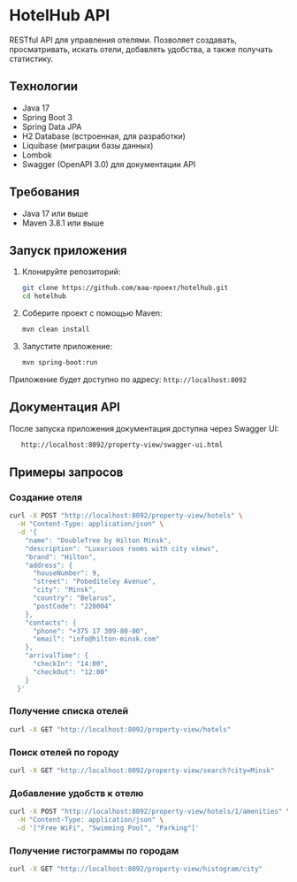 # HotelHub API
RESTful API для управления отелями. Позволяет создавать, просматривать, искать отели, добавлять удобства, а также получать статистику.
## Технологии
- Java 17
- Spring Boot 3
- Spring Data JPA
- H2 Database (встроенная, для разработки)
- Liquibase (миграции базы данных)
- Lombok
- Swagger (OpenAPI 3.0) для документации API
## Требования
- Java 17 или выше
- Maven 3.8.1 или выше
## Запуск приложения
1. Клонируйте репозиторий:
   ```bash
   git clone https://github.com/ваш-проект/hotelhub.git
   cd hotelhub
   ```
2. Соберите проект с помощью Maven:
   ```bash
   mvn clean install
   ```
3. Запустите приложение:
   ```bash
   mvn spring-boot:run
   ```
Приложение будет доступно по адресу: `http://localhost:8092`
## Документация API
После запуска приложения документация доступна через Swagger UI:
```bash
   http://localhost:8092/property-view/swagger-ui.html
   ```
## Примеры запросов
### Создание отеля
```bash
curl -X POST "http://localhost:8092/property-view/hotels" \
  -H "Content-Type: application/json" \
  -d '{
    "name": "DoubleTree by Hilton Minsk",
    "description": "Luxurious rooms with city views",
    "brand": "Hilton",
    "address": {
      "houseNumber": 9,
      "street": "Pobediteley Avenue",
      "city": "Minsk",
      "country": "Belarus",
      "postCode": "220004"
    },
    "contacts": {
      "phone": "+375 17 309-80-00",
      "email": "info@hilton-minsk.com"
    },
    "arrivalTime": {
      "checkIn": "14:00",
      "checkOut": "12:00"
    }
  }'
```
### Получение списка отелей
```bash
curl -X GET "http://localhost:8092/property-view/hotels"
```
### Поиск отелей по городу
```bash
curl -X GET "http://localhost:8092/property-view/search?city=Minsk"
```
### Добавление удобств к отелю
```bash
curl -X POST "http://localhost:8092/property-view/hotels/1/amenities" \
  -H "Content-Type: application/json" \
  -d '["Free WiFi", "Swimming Pool", "Parking"]'
```
### Получение гистограммы по городам
```bash
curl -X GET "http://localhost:8092/property-view/histogram/city"
```

